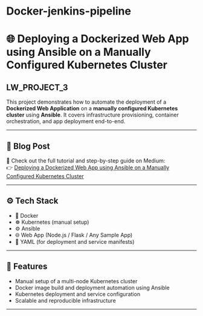# Docker-jenkins-pipeline
# 🌐 Deploying a Dockerized Web App using Ansible on a Manually Configured Kubernetes Cluster

## LW_PROJECT_3

This project demonstrates how to automate the deployment of a **Dockerized Web Application** on a **manually configured Kubernetes cluster** using **Ansible**. It covers infrastructure provisioning, container orchestration, and app deployment end-to-end.

---

## 📖 Blog Post

📝 Check out the full tutorial and step-by-step guide on Medium:  
👉 [Deploying a Dockerized Web App using Ansible on a Manually Configured Kubernetes Cluster](https://medium.com/@priyamsanodiya340/deploying-a-dockerized-web-app-using-ansible-on-a-manually-configured-kubernetes-cluster-6bd6ca94de03)

---

## ⚙️ Tech Stack

- 🐳 Docker
- ☸️ Kubernetes (manual setup)
- ⚙️ Ansible
- 🌐 Web App (Node.js / Flask / Any Sample App)
- 📜 YAML (for deployment and service manifests)

---

## 🚀 Features

- Manual setup of a multi-node Kubernetes cluster
- Docker image build and deployment automation using Ansible
- Kubernetes deployment and service configuration
- Scalable and reproducible infrastructure

---

